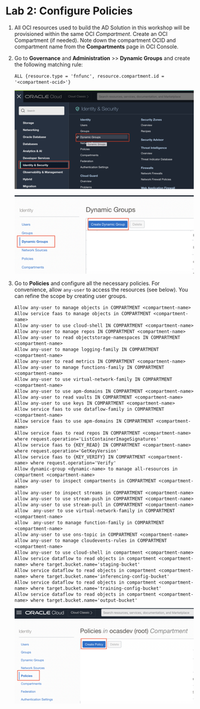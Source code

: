Lab 2: Configure Policies
===

1.  All OCI resources used to build the AD Solution in this workshop will be provisioned within the same OCI *Compartment*. Create an OCI Compartment (if needed).  Note down the compartment OCID and compartment name from the **Compartments** page in OCI Console.

    
2.  Go to **Governance** and **Administration** >> **Dynamic Groups** and create the following matching rule:
    
    ```
    ALL {resource.type = 'fnfunc', resource.compartment.id = '<compartment-ocid>'}
    ```
    ![](./images/Set-Policy1.png)
    
    ![](./images/Set-Policy2.png)
    
3.  Go to **Policies** and configure all the necessary policies. For convenience, allow `any-user` to access the resources (see below). You can refine the scope by creating user groups.
        
    ```
    Allow any-user to manage objects in COMPARTMENT <compartment-name>
    Allow service faas to manage objects in COMPARTMENT <compartment-name>
    Allow any-user to use cloud-shell IN COMPARTMENT <compartment-name>
    Allow any-user to manage repos IN COMPARTMENT <compartment-name>
    Allow any-user to read objectstorage-namespaces IN COMPARTMENT <compartment-name>
    Allow any-user to manage logging-family IN COMPARTMENT <compartment-name>
    Allow any-user to read metrics IN COMPARTMENT <compartment-name>
    Allow any-user to manage functions-family IN COMPARTMENT <compartment-name>
    Allow any-user to use virtual-network-family IN COMPARTMENT <compartment-name>
    Allow any-user to use apm-domains IN COMPARTMENT <compartment-name>
    Allow any-user to read vaults IN COMPARTMENT <compartment-name>
    Allow any-user to use keys IN COMPARTMENT <compartment-name>
    Allow service faas to use dataflow-family in COMPARTMENT <compartment-name>
    Allow service faas to use apm-domains IN COMPARTMENT <compartment-name>
    Allow service faas to read repos IN COMPARTMENT <compartment-name> where request.operation='ListContainerImageSignatures'
    Allow service faas to {KEY_READ} IN COMPARTMENT <compartment-name> where request.operation='GetKeyVersion'
    Allow service faas to {KEY_VERIFY} IN COMPARTMENT <compartment-name> where request.operation='Verify'
    Allow dynamic-group <dynamic-name> to manage all-resources in compartment <compartment-name>
    allow any-user to inspect compartments in COMPARTMENT <compartment-name>
    allow any-user to inspect streams in COMPARTMENT <compartment-name>
    allow any-user to use stream-push in COMPARTMENT <compartment-name>
    allow any-user to use stream-pull in COMPARTMENT <compartment-name>
    allow  any-user to use virtual-network-family in COMPARTMENT <compartment-name>
    allow  any-user to manage function-family in COMPARTMENT <compartment-name>
    allow any-user to use ons-topic in COMPARTMENT <compartment-name>
    allow any-user to manage cloudevents-rules in COMPARTMENT <compartment-name>
    Allow any-user to use cloud-shell in compartment <compartment-name>
    Allow service dataflow to read objects in compartment <compartment-name> where target.bucket.name='staging-bucket'
    Allow service dataflow to read objects in compartment <compartment-name> where target.bucket.name='inferencing-config-bucket'
    Allow service dataflow to read objects in compartment <compartment-name> where target.bucket.name='training-config-bucket'
    Allow service dataflow to read objects in compartment <compartment-name> where target.bucket.name='output-bucket'
    ```
    ![](./images/Set-Policy3.png)
